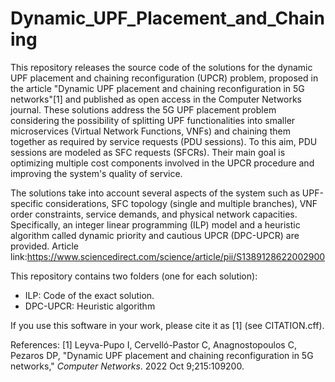 # Dynamic_UPF_Placement_and_Chaining
This repository releases the source code of the solutions for the dynamic UPF placement and chaining reconfiguration (UPCR) problem, proposed in the article "Dynamic UPF placement and chaining reconfiguration in 5G networks"[1] and published as open access in the Computer Networks journal. These solutions address the 5G UPF placement problem considering the possibility of splitting UPF functionalities into smaller microservices (Virtual Network Functions, VNFs) and chaining them together as required by service requests (PDU sessions). To this aim, PDU sessions are modeled as SFC requests (SFCRs). Their main goal is optimizing multiple cost components involved in the UPCR procedure and improving the system's quality of service.

The solutions take into account several aspects of the system such as UPF-specific considerations, SFC topology (single and multiple branches), VNF order constraints, service demands, and physical network capacities. Specifically, an integer linear programming (ILP) model and a heuristic algorithm called dynamic priority and cautious UPCR (DPC-UPCR) are provided. 
Article link:https://www.sciencedirect.com/science/article/pii/S1389128622002900

This repository contains two folders (one for each solution):
- ILP: Code of the exact solution.
- DPC-UPCR: Heuristic algorithm

If you use this software in your work, please cite it as [1] (see CITATION.cff).

References:
[1] Leyva-Pupo I, Cervelló-Pastor C, Anagnostopoulos C, Pezaros DP, "Dynamic UPF placement and chaining reconfiguration in 5G networks," *Computer Networks*. 2022 Oct 9;215:109200.
